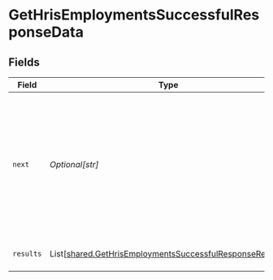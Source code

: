 # GetHrisEmploymentsSuccessfulResponseData


## Fields

| Field                                                                                                                                                                                                                                                                                                                                                                                  | Type                                                                                                                                                                                                                                                                                                                                                                                   | Required                                                                                                                                                                                                                                                                                                                                                                               | Description                                                                                                                                                                                                                                                                                                                                                                            | Example                                                                                                                                                                                                                                                                                                                                                                                |
| -------------------------------------------------------------------------------------------------------------------------------------------------------------------------------------------------------------------------------------------------------------------------------------------------------------------------------------------------------------------------------------- | -------------------------------------------------------------------------------------------------------------------------------------------------------------------------------------------------------------------------------------------------------------------------------------------------------------------------------------------------------------------------------------- | -------------------------------------------------------------------------------------------------------------------------------------------------------------------------------------------------------------------------------------------------------------------------------------------------------------------------------------------------------------------------------------- | -------------------------------------------------------------------------------------------------------------------------------------------------------------------------------------------------------------------------------------------------------------------------------------------------------------------------------------------------------------------------------------- | -------------------------------------------------------------------------------------------------------------------------------------------------------------------------------------------------------------------------------------------------------------------------------------------------------------------------------------------------------------------------------------- |
| `next`                                                                                                                                                                                                                                                                                                                                                                                 | *Optional[str]*                                                                                                                                                                                                                                                                                                                                                                        | :heavy_check_mark:                                                                                                                                                                                                                                                                                                                                                                     | Cursor string that can be passed to the `cursor` query parameter to get the next page. If this is `null`, then there are no more pages.                                                                                                                                                                                                                                                |                                                                                                                                                                                                                                                                                                                                                                                        |
| `results`                                                                                                                                                                                                                                                                                                                                                                              | List[[shared.GetHrisEmploymentsSuccessfulResponseResults](../../models/shared/gethrisemploymentssuccessfulresponseresults.md)]                                                                                                                                                                                                                                                         | :heavy_check_mark:                                                                                                                                                                                                                                                                                                                                                                     | N/A                                                                                                                                                                                                                                                                                                                                                                                    | {"id":"12vpXR7BeqYNWDShXRgsonnm","remote_id":"859","employee_id":"8Xk99QfVKYA6vfEafEUBdEPJ","job_title":"Social Media Marketer","pay_rate":85000,"pay_period":"YEAR","pay_frequency":"SEMIMONTHLY","employment_type":"FULL_TIME","pay_currency":"EUR","effective_date":"2021-01-30T00:00:00.000Z","changed_at":"2022-08-07T14:01:29.196Z","remote_deleted_at":null,"remote_data":null} |